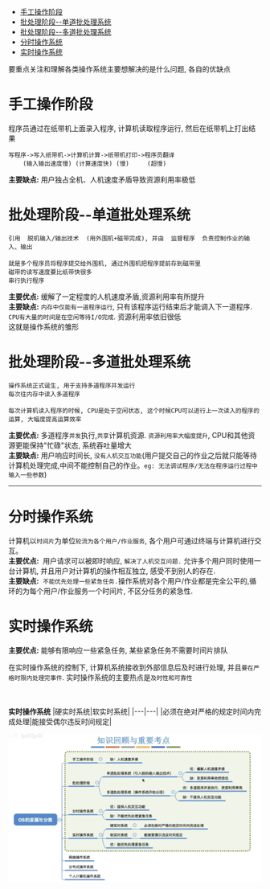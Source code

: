 - [手工操作阶段](#手工操作阶段)
- [批处理阶段--单道批处理系统](#批处理阶段--单道批处理系统)
- [批处理阶段--多道批处理系统](#批处理阶段--多道批处理系统)
- [分时操作系统](#分时操作系统)
- [实时操作系统](#实时操作系统)

要重点关注和理解各类操作系统主要想解决的是什么问题, 各自的优缺点
# 手工操作阶段
程序员通过在纸带机上面录入程序, 计算机读取程序运行, 然后在纸带机上打出结果

    写程序->写入纸带机->计算机计算->纸带机打印->程序员翻译
        (输入输出速度慢) (计算速度快) (慢)     (超慢)

**主要缺点:** 用户独占全机、人机速度矛盾导致资源利用率极低

# 批处理阶段--单道批处理系统
    引用  脱机输入/输出技术  (用外围机+磁带完成), 并由  监督程序  负责控制作业的输入、输出

    就是多个程序员将程序提交给外围机, 通过外围机把程序提前存到磁带里
    磁带的读写速度要比纸带快很多
    串行执行程序

**主要优点:** 缓解了一定程度的人机速度矛盾,资源利用率有所提升\
**主要缺点:** `内存中仅能有一道程序运行`, 只有该程序运行结束后才能调入下一道程序.\
`CPU有大量的时间是在空闲等待I/O完成`. 资源利用率依旧很低\
这就是操作系统的雏形
# 批处理阶段--多道批处理系统
    操作系统正式诞生, 用于支持多道程序并发运行
    每次往内存中读入多道程序

    每次计算机读入程序的时候, CPU是处于空闲状态, 这个时候CPU可以进行上一次读入的程序的运算, 大幅度提高运算效率

**主要优点:** 多道程序`并发`执行,`共享`计算机资源. `资源利用率大幅度提升`, CPU和其他资源更能保持"忙碌"状态, 系统吞吐量增大\
**主要缺点:** 用户响应时间长, `没有人机交互功能`(用户提交自己的作业之后就只能等待计算机处理完成,中间不能控制自己的作业。`eg: 无法调试程序/无法在程序运行过程中输入一些参数`)

<hr>

# 分时操作系统
计算机以`时间片`为单位`轮流为各个用户/作业服务`, 各个用户可通过终端与计算机进行交互。\
**主要优点:**&nbsp;&nbsp;用户请求可以被即时响应, `解决了人机交互问题.` 允许多个用户同时使用一台计算机, 并且用户对计算机的操作相互独立, 感受不到别人的存在.<br>
**主要缺点:**&nbsp;&nbsp;`不能优先处理一些紧急任务.`操作系统对各个用户/作业都是完全公平的,循环的为每个用户/作业服务一个时间片, 不区分任务的紧急性.
# 实时操作系统
**主要优点:** 能够有限响应一些紧急任务, 某些紧急任务不需要时间片排队

在实时操作系统的控制下, 计算机系统接收到外部信息后及时进行处理, 并且`要在严格时限内处理完事件`. 实时操作系统的主要热点是`及时性和可靠性`
<br><br><br>


**实时操作系统**
|硬实时系统|软实时系统|
|---|---|
|必须在绝对严格的规定时间内完成处理|能接受偶尔违反时间规定|

<img src="img/../../img/os的发展和分类.png">